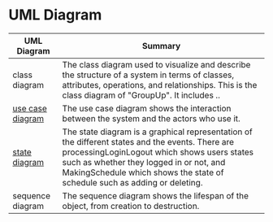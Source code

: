 
# UML Diagram # 

|UML Diagram|Summary|
|------|------|
|class diagram|The class diagram used to visualize and describe the structure of a system in terms of classes, attributes, operations, and relationships. This is the class diagram of "GroupUp". It includes .. |
|[use case diagram]([https://github.com/nxmyxxn/CS151-GroupUp/blob/main/diagrams/UseCaseDiagram.pdf)|The use case diagram shows the interaction between the system and the actors who use it. |
|[state diagram](https://github.com/nxmyxxn/CS151-GroupUp/blob/3523c5fa809abfdf9c08e82d6bc3208445c79fed/diagrams/stateDiagram.png/)|The state diagram is a graphical representation of the different states and the events. There are processingLoginLogout which shows users states such as whether they logged in or not, and MakingSchedule which shows the state of schedule such as adding or deleting. |
|sequence diagram|The sequence diagram shows the lifespan of the object, from creation to destruction.|
